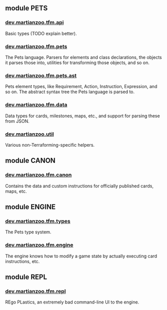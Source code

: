 ## module PETS

### <a href="pets/dev.martianzoo.tfm.api/index.html">dev.martianzoo.tfm.api</a>

Basic types (TODO explain better).

### <a href="pets/dev.martianzoo.tfm.pets/index.html">dev.martianzoo.tfm.pets</a>

The Pets language. Parsers for elements and class declarations, the objects it parses those into, utilities for transforming those objects, and so on.

### <a href="pets/dev.martianzoo.tfm.pets.ast/index.html">dev.martianzoo.tfm.pets.ast</a>

Pets element types, like Requirement, Action, Instruction, Expression, and so on. The abstract syntax tree the Pets language is parsed to.

### <a href="pets/dev.martianzoo.tfm.data/index.html">dev.martianzoo.tfm.data</a>

Data types for cards, milestones, maps, etc., and support for parsing these from JSON.

### <a href="pets/dev.martianzoo.util/index.html">dev.martianzoo.util</a>

Various non-Terraforming-specific helpers.

## module CANON

### <a href="canon/dev.martianzoo.tfm.canon/index.html">dev.martianzoo.tfm.canon</a>

Contains the data and custom instructions for officially published cards, maps, etc.

## module ENGINE

### <a href="engine/dev.martianzoo.tfm.types/index.html">dev.martianzoo.tfm.types</a>

The Pets type system.

### <a href="engine/dev.martianzoo.tfm.engine/index.html">dev.martianzoo.tfm.engine</a>

The engine knows how to modify a game state by actually executing card instructions, etc.

## module REPL

### <a href="repl/dev.martianzoo.tfm.repl/index.html">dev.martianzoo.tfm.repl</a>

REgo PLastics, an extremely bad command-line UI to the engine.
